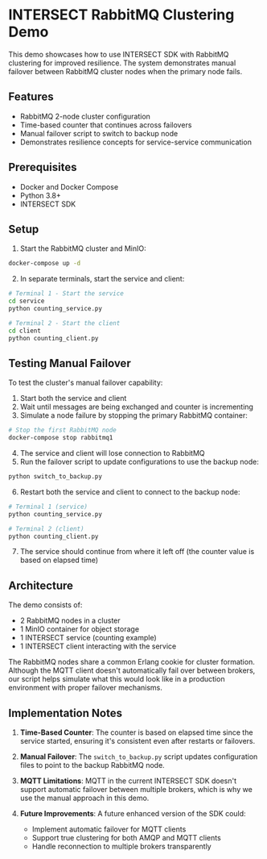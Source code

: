 # INTERSECT RabbitMQ Clustering Demo

This demo showcases how to use INTERSECT SDK with RabbitMQ clustering for improved resilience. The system demonstrates manual failover between RabbitMQ cluster nodes when the primary node fails.

## Features

- RabbitMQ 2-node cluster configuration
- Time-based counter that continues across failovers
- Manual failover script to switch to backup node
- Demonstrates resilience concepts for service-service communication

## Prerequisites

- Docker and Docker Compose
- Python 3.8+
- INTERSECT SDK

## Setup

1. Start the RabbitMQ cluster and MinIO:

```bash
docker-compose up -d
```

2. In separate terminals, start the service and client:

```bash
# Terminal 1 - Start the service
cd service
python counting_service.py

# Terminal 2 - Start the client
cd client
python counting_client.py
```

## Testing Manual Failover

To test the cluster's manual failover capability:

1. Start both the service and client
2. Wait until messages are being exchanged and counter is incrementing
3. Simulate a node failure by stopping the primary RabbitMQ container:

```bash
# Stop the first RabbitMQ node
docker-compose stop rabbitmq1
```

4. The service and client will lose connection to RabbitMQ
5. Run the failover script to update configurations to use the backup node:

```bash
python switch_to_backup.py
```

6. Restart both the service and client to connect to the backup node:

```bash
# Terminal 1 (service)
python counting_service.py

# Terminal 2 (client)
python counting_client.py
```

7. The service should continue from where it left off (the counter value is based on elapsed time)

## Architecture

The demo consists of:

- 2 RabbitMQ nodes in a cluster
- 1 MinIO container for object storage
- 1 INTERSECT service (counting example)
- 1 INTERSECT client interacting with the service

The RabbitMQ nodes share a common Erlang cookie for cluster formation. Although the MQTT client doesn't automatically fail over between brokers, our script helps simulate what this would look like in a production environment with proper failover mechanisms.

## Implementation Notes

1. **Time-Based Counter**: The counter is based on elapsed time since the service started, ensuring it's consistent even after restarts or failovers.

2. **Manual Failover**: The `switch_to_backup.py` script updates configuration files to point to the backup RabbitMQ node.

3. **MQTT Limitations**: MQTT in the current INTERSECT SDK doesn't support automatic failover between multiple brokers, which is why we use the manual approach in this demo.

4. **Future Improvements**: A future enhanced version of the SDK could:
   - Implement automatic failover for MQTT clients
   - Support true clustering for both AMQP and MQTT clients
   - Handle reconnection to multiple brokers transparently